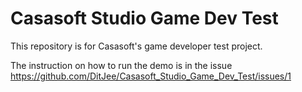 # Casasoft Studio Game Dev Test
 This repository is for Casasoft's game developer test project.
 
 The instruction on how to run the demo is in the issue https://github.com/DitJee/Casasoft_Studio_Game_Dev_Test/issues/1
